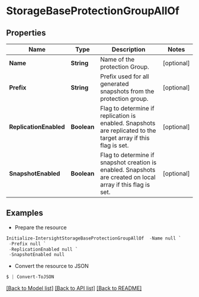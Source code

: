 # StorageBaseProtectionGroupAllOf
## Properties

Name | Type | Description | Notes
------------ | ------------- | ------------- | -------------
**Name** | **String** | Name of the protection Group. | [optional] 
**Prefix** | **String** | Prefix used for all generated snapshots from the protection group. | [optional] 
**ReplicationEnabled** | **Boolean** | Flag to determine if replication is enabled. Snapshots are replicated to the target array if this flag is set. | [optional] 
**SnapshotEnabled** | **Boolean** | Flag to determine if snapshot creation is enabled. Snapshots are created on local array if this flag is set. | [optional] 

## Examples

- Prepare the resource
```powershell
Initialize-IntersightStorageBaseProtectionGroupAllOf  -Name null `
 -Prefix null `
 -ReplicationEnabled null `
 -SnapshotEnabled null
```

- Convert the resource to JSON
```powershell
$ | Convert-ToJSON
```

[[Back to Model list]](../README.md#documentation-for-models) [[Back to API list]](../README.md#documentation-for-api-endpoints) [[Back to README]](../README.md)

